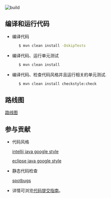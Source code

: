 ![build](https://github.com/coolbeevip/spring-bee/workflows/build/badge.svg)

## 编译和运行代码

* 编译代码
   ```bash
      $ mvn clean install -DskipTests
   ```

* 编译代码、运行单元测试
   ```bash
      $ mvn clean install
   ```

* 编译代码、检查代码风格并且运行相关的单元测试. 
  ```bash
     $ mvn clean install checkstyle:check
  ```
  
## 路线图

[路线图](docs/roadmap.md)

## 参与贡献
* 代码风格

  [intellij java google style](https://github.com/google/styleguide/blob/gh-pages/intellij-java-google-style.xml) 

  [eclipse java google style](https://github.com/google/styleguide/blob/gh-pages/eclipse-java-google-style.xml)

* 静态代码检查

  [spotbugs](https://spotbugs.github.io/)

* 详情可浏览[代码提交指南](docs/contributing/submit-codes_zh.md)。  